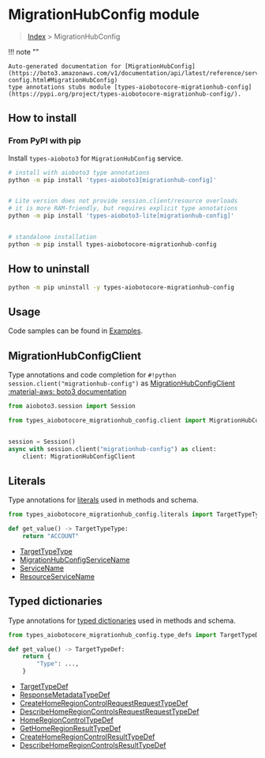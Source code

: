 # MigrationHubConfig module

> [Index](../README.md) > MigrationHubConfig


!!! note ""

    Auto-generated documentation for [MigrationHubConfig](https://boto3.amazonaws.com/v1/documentation/api/latest/reference/services/migrationhub-config.html#MigrationHubConfig)
    type annotations stubs module [types-aiobotocore-migrationhub-config](https://pypi.org/project/types-aiobotocore-migrationhub-config/).

## How to install



### From PyPI with pip

Install `types-aioboto3` for `MigrationHubConfig` service.

```bash
# install with aioboto3 type annotations
python -m pip install 'types-aioboto3[migrationhub-config]'


# Lite version does not provide session.client/resource overloads
# it is more RAM-friendly, but requires explicit type annotations
python -m pip install 'types-aioboto3-lite[migrationhub-config]'


# standalone installation
python -m pip install types-aiobotocore-migrationhub-config
```



## How to uninstall

```bash
python -m pip uninstall -y types-aiobotocore-migrationhub-config
```

## Usage

Code samples can be found in [Examples](./usage.md).

## MigrationHubConfigClient

Type annotations and code completion for  `#!python session.client("migrationhub-config")` as [MigrationHubConfigClient](./client.md)
[:material-aws: boto3 documentation](https://boto3.amazonaws.com/v1/documentation/api/latest/reference/services/migrationhub-config.html#MigrationHubConfig.Client)

```python title="Usage example"
from aioboto3.session import Session

from types_aiobotocore_migrationhub_config.client import MigrationHubConfigClient


session = Session()
async with session.client("migrationhub-config") as client:
    client: MigrationHubConfigClient
```








## Literals

Type annotations for [literals](./literals.md) used in methods and schema.

```python title="Usage example"
from types_aiobotocore_migrationhub_config.literals import TargetTypeType

def get_value() -> TargetTypeType:
    return "ACCOUNT"
```

- [TargetTypeType](./literals.md#targettypetype)
- [MigrationHubConfigServiceName](./literals.md#migrationhubconfigservicename)
- [ServiceName](./literals.md#servicename)
- [ResourceServiceName](./literals.md#resourceservicename)




## Typed dictionaries

Type annotations for [typed dictionaries](./type_defs.md) used in methods and schema.

```python title="Usage example"
from types_aiobotocore_migrationhub_config.type_defs import TargetTypeDef

def get_value() -> TargetTypeDef:
    return {
        "Type": ...,
    }
```

- [TargetTypeDef](./type_defs.md#targettypedef)
- [ResponseMetadataTypeDef](./type_defs.md#responsemetadatatypedef)
- [CreateHomeRegionControlRequestRequestTypeDef](./type_defs.md#createhomeregioncontrolrequestrequesttypedef)
- [DescribeHomeRegionControlsRequestRequestTypeDef](./type_defs.md#describehomeregioncontrolsrequestrequesttypedef)
- [HomeRegionControlTypeDef](./type_defs.md#homeregioncontroltypedef)
- [GetHomeRegionResultTypeDef](./type_defs.md#gethomeregionresulttypedef)
- [CreateHomeRegionControlResultTypeDef](./type_defs.md#createhomeregioncontrolresulttypedef)
- [DescribeHomeRegionControlsResultTypeDef](./type_defs.md#describehomeregioncontrolsresulttypedef)

